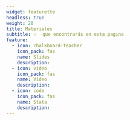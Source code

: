 ```yaml
---
widget: featurette
headless: true
weight: 20
title: Materiales
subtitle: ✨  que encontrarás en esta pagina
feature:
  - icon: chalkboard-teacher
    icon_pack: fas
    name: Slides
    description:
  - icon: video
    icon_pack: fas
    name: Video
    description:
  - icon: code
    icon_pack: fas
    name: Stata
    description:
---
```

